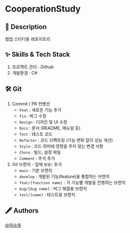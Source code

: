 # CooperationStudy

## :pushpin: Description

협업 스터디용 레포지토리

## :sparkles: Skills & Tech Stack

1. 프로젝트 관리 : Github
2. 개발환경 : C#

## :hammer_and_wrench: Git

1. Commit / PR 컨벤션
    - `Feat` : 새로운 기능 추가
    - `Fix` : 버그 수정
    - `Design` : 디자인 및 UI 수정
    - `Docs` : 문서 (README, 메뉴얼 등)
    - `Test` : 테스트 코드
    - `Refactor` : 코드 리팩토링 (기능 변화 없이 성능 개선)
    - `Style` : 코드 의미에 영향을 주지 않는 변경 사항
    - `Chore` : 빌드, 설정 파일
    - `Comment` : 주석 추가
2. Git 브랜치 - 앞에 `팀명/` 추가
    - `main` : 기본 브랜치
    - `develop` : 개발된 기능(feature)을 통합하는 브랜치
    - `feat/[function name]` : 각 기능별 개발을 진행하는 브랜치
    - `bug/[bug name]` : 버그 해결용 브랜치
    - `test/[name]` : 테스트용 브랜치


## :fountain_pen: Authors

[@하승재](https://github.com/swm493)
